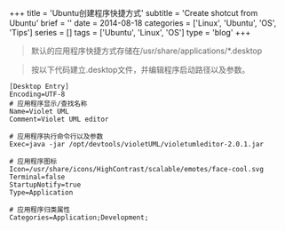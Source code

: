 +++
title = 'Ubuntu创建程序快捷方式'
subtitle = 'Create shotcut from Ubuntu'
brief = ''
date = 2014-08-18
categories = ['Linux', 'Ubuntu', 'OS', 'Tips']
series = []
tags = ['Ubuntu', 'Linux', 'OS']
type = 'blog'
+++

> 默认的应用程序快捷方式存储在/usr/share/applications/*.desktop

> 按以下代码建立.desktop文件，并编辑程序启动路径以及参数。

```properties
[Desktop Entry]
Encoding=UTF-8
# 应用程序显示/查找名称
Name=Violet UML
Comment=Violet UML editor

# 应用程序执行命令行以及参数
Exec=java -jar /opt/devtools/violetUML/violetumleditor-2.0.1.jar

# 应用程序图标
Icon=/usr/share/icons/HighContrast/scalable/emotes/face-cool.svg
Terminal=false
StartupNotify=true
Type=Application

# 应用程序归类属性
Categories=Application;Development;
```